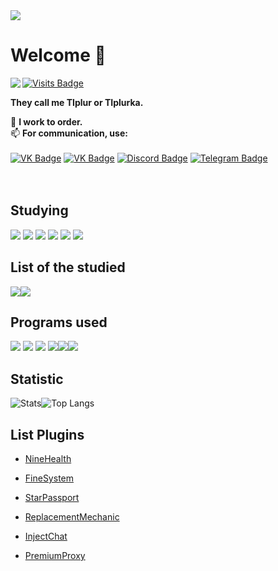 <img src="https://i.imgur.com/Q6ATOiE.png"/>

# Welcome 💚
[![Visits Badge](https://badges.pufler.dev/visits/TIplur-ka/TIplur-ka)](https://badges.pufler.dev)
<a href="https://discord.com/users/328969536005210112"><img align="left" src="https://lanyard-profile-readme.vercel.app/api/328969536005210112?bg=23283d&borderRadius=8px&hideBadges=true&hideStatus=true&idleMessage=If I'm offline, it means I'm updating my databases. If I'm online but I'm not doing anything, then I'm just resting!&bg=#0D1117"/></a>


**They call me TIplur or TIplurka.**    

💸 **I work to order.**   
📫 **For communication, use:**  
<br>
[![VK Badge](https://img.shields.io/static/v1?label&message=Studio&logoColor=white&color=blue&logo=VK)](https://vk.com/angelitex/) [![VK Badge](https://img.shields.io/static/v1?label&message=Profile&logoColor=white&color=blue&logo=VK)](https://vk.com/tiplurka/) [![Discord Badge](https://img.shields.io/static/v1?label&message=Discord&logoColor=white&color=blue&logo=DISCORD)](https://discord.gg/vt42AdR) [![Telegram Badge](https://img.shields.io/static/v1?label&message=Telegram&logoColor=white&color=blue&logo=TELEGRAM)](https://tlgg.ru/tiplur/)
<br><br><br>
## **Studying**

<img src="https://img.icons8.com/color/64/000000/java-coffee-cup-logo--v1.png"/> <img src="https://img.icons8.com/color/64/000000/python--v1.png"/> <img src="https://img.icons8.com/color/64/000000/nodejs.png"/> <img src="https://img.icons8.com/color/64/000000/javascript--v1.png"/> <img src="https://img.icons8.com/color/64/000000/ruby-programming-language.png" /> <img src="https://img.icons8.com/officel/64/000000/php-logo.png"/>

## **List of the studied**

<img src="https://img.icons8.com/color/64/000000/html-5--v1.png"/><img src="https://img.icons8.com/color/64/000000/css3.png"/>

## **Programs used**

<img src="https://img.icons8.com/color/64/000000/intellij-idea.png"/> <img src="https://img.icons8.com/color/64/000000/pycharm.png"/> <img src="https://img.icons8.com/color/64/000000/visual-studio-code-2019.png"/> <img src="https://img.icons8.com/color/64/000000/adobe-photoshop--v1.png"/><img src="https://img.icons8.com/color/64/000000/adobe-illustrator--v1.png"/><img src="https://img.icons8.com/color/64/000000/movavi.png"/>

## **Statistic**
![Stats](https://github-readme-stats.vercel.app/api?username=TIplur-ka&count_private=true&theme=github_dark&locale=ru&&hide_border=true&disable_animations=false)![Top Langs](https://github-readme-stats.vercel.app/api/top-langs/?username=TIplur-ka&count_private=true&locale=ru&theme=github_dark&hide_border=true&layout=compact)

## **List Plugins**
- <p><a href="https://spigotmc.ru/resources/ninehealth-off-20.515/">NineHealth</a></p>   
- <p><a href="https://spigotmc.ru/resources/finesystem-off-17.570/">FineSystem</a></p> 
- <p><a href="https://spigotmc.ru/resources/starpassport.593/">StarPassport</a></p> 
- <p><a href="https://spigotmc.ru/resources/replacement-mechanic.581/">ReplacementMechanic</a></p>  
- <p><a href="https://github.com/TIplur-ka/InjectChatProfile-Public">InjectChat</a></p>
- <p><a href="https://spigotmc.ru/resources/premiumproxy-premium-propusk.875/">PremiumProxy</a></p>


<!--
**TIplur-ka/TIplur-ka** is a ✨ _special_ ✨ repository because its `README.md` (this file) appears on your GitHub profile.

Here are some ideas to get you started:

- 🔭 I’m currently working on ...
- 🌱 I’m currently learning ...
- 👯 I’m looking to collaborate on ...
- 🤔 I’m looking for help with ...
- 💬 Ask me about ...
- 📫 How to reach me: ...
- 😄 Pronouns: ...
- ⚡ Fun fact: ...
-->
